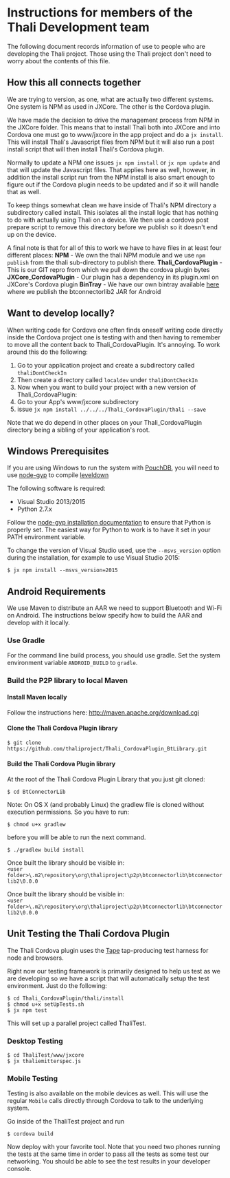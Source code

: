 # Instructions for members of the Thali Development team

The following document records information of use to people who are developing the Thali project. Those using the Thali project don't need
to worry about the contents of this file.

## How this all connects together

We are trying to version, as one, what are actually two different systems. One system is NPM as used in JXCore. The other is
the Cordova plugin.

We have made the decision to drive the management process from NPM in the JXCore folder. This means that to install Thali
both into JXCore and into Cordova one must go to www/jxcore in the app project and do a `jx install`. This will install Thali's
Javascript files from NPM but it will also run a post install script that will then install Thali's Cordova plugin.

Normally to update a NPM one issues `jx npm install` or `jx npm update` and that will update the Javascript files.
That applies here as well, however, in addition the install script run from the NPM install is also smart enough to figure out if the Cordova plugin
needs to be updated and if so it will handle that as well.

To keep things somewhat clean we have inside of Thali's NPM directory a subdirectory called install. This isolates all the install
logic that has nothing to do with actually using Thali on a device. We then use a cordova post prepare script to remove this
directory before we publish so it doesn't end up on the device.

A final note is that for all of this to work we have to have files in at least four different places:
__NPM__ - We own the thali NPM module and we use `npm publish` from the thali sub-directory to publish there.
__Thali_CordovaPlugin__ - This is our GIT repro from which we pull down the cordova plugin bytes
__JXCore_CordovaPlugin__ - Our plugin has a dependency in its plugin.xml on JXCore's Cordova plugin
__BinTray__ - We have our own bintray available [here](https://bintray.com/thali/Thali) where we publish the btconnectorlib2 JAR for Android

## Want to develop locally?

When writing code for Cordova one often finds oneself writing code directly inside the Cordova project one is testing with and then having
to remember to move all the content back to Thali_CordovaPlugin. It's annoying. To work around this do the following:

1. Go to your application project and create a subdirectory called `thaliDontCheckIn`
2. Then create a directory called `localdev` under `thaliDontCheckIn`
3. Now when you want to build your project with a new version of Thali_CordovaPlugin:
 1. Go to your App's www/jxcore subdirectory
 2. issue `jx npm install ../../../Thali_CordovaPlugin/thali --save`

Note that we do depend in other places on your Thali_CordovaPlugin directory being a sibling of your application's root.

## Windows Prerequisites

If you are using Windows to run the system with [PouchDB](pouchdb.com/), you will need to use [node-gyp](https://github.com/TooTallNate/node-gyp) to compile [leveldown](https://github.com/Level/leveldown)

The following software is required:
- Visual Studio 2013/2015
- Python 2.7.x

Follow the [node-gyp installation documentation](https://github.com/TooTallNate/node-gyp#installation) to ensure that Python is properly set.  The easiest way for Python to work is to have it set in your PATH environment variable.

To change the version of Visual Studio used, use the `--msvs_version` option during the installation, for example to use Visual Studio 2015:
```
$ jx npm install --msvs_version=2015
```

## Android Requirements

We use Maven to distribute an AAR we need to support Bluetooth and Wi-Fi on Android. The instructions below specify how to build the AAR and develop with it locally.

### Use Gradle

For the command line build process, you should use gradle. Set the system environment variable `ANDROID_BUILD` to `gradle`.

### Build the P2P library to local Maven

#### Install Maven locally
Follow the instructions here: http://maven.apache.org/download.cgi

#### Clone the Thali Cordova Plugin library
`$ git clone https://github.com/thaliproject/Thali_CordovaPlugin_BtLibrary.git`  

#### Build the Thali Cordova Plugin library
At the root of the Thali Cordova Plugin Library that you just git cloned:  

`$ cd BtConnectorLib`

Note: On OS X (and probably Linux) the gradlew file is cloned without execution permissions. So you have to run:

`$ chmod u+x gradlew`

before you will be able to run the next command.

`$ ./gradlew build install`  

Once built the library should be visible in:  
`<user folder>\.m2\repository\org\thaliproject\p2p\btconnectorlib\btconnectorlib2\0.0.0`

Once built the library should be visible in:  
`<user folder>\.m2\repository\org\thaliproject\p2p\btconnectorlib\btconnectorlib2\0.0.0`


## Unit Testing the Thali Cordova Plugin

The Thali Cordova plugin uses the [Tape](https://www.npmjs.com/package/tape) tap-producing test harness for node
and browsers.

Right now our testing framework is primarily designed to help us test as we are developing so we have a script
that will automatically setup the test environment. Just do the following:

```
$ cd Thali_CordovaPlugin/thali/install
$ chmod u+x setUpTests.sh
$ jx npm test
```

This will set up a parallel project called ThaliTest.

### Desktop Testing

```
$ cd ThaliTest/www/jxcore
$ jx thaliemitterspec.js
```

### Mobile Testing

Testing is also available on the mobile devices as well.  This will use the regular `Mobile` calls directly through
Cordova to talk to the underlying system.

Go inside of the ThaliTest project and run

```
$ cordova build
```

Now deploy with your favorite tool. Note that you need two phones running the tests at the same time in order to
pass all the tests as some test our networking. You should be able to see the test results in your developer
console.
